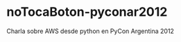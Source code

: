 noTocaBoton-pyconar2012
=======================

Charla sobre AWS desde python en PyCon Argentina 2012